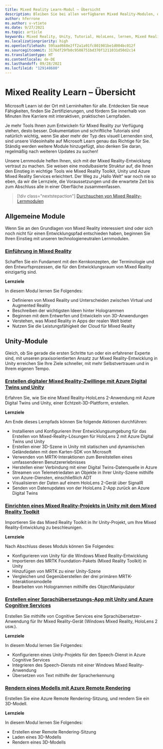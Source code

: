 ```yaml
---
title: Mixed Reality Learn-Modul – Übersicht
description: Bleiben Sie bei allen verfügbaren Mixed Reality-Modulen, die auf der Microsoft Learn-Plattform gehostet sind, auf dem Laufenden.
author: hferrone
ms.author: v-vtieto
ms.date: 9/27/2021
ms.topic: article
keywords: Mixed Reality, Unity, Tutorial, HoloLens, lernen, Mixed Reality-Headset, Windows Mixed Reality-Headset, Virtual Reality-Headset, was ist Virtual Reality, was ist Augmented Reality, MRTK, Mixed Reality Toolkit, Sprachübersetzung, Azure, Azure Cognitive Services, Microsoft Learn
ms.localizationpriority: high
ms.openlocfilehash: 595aad668e2ff2a1a91fc801981be1d004bc012f
ms.sourcegitcommit: 3176df29fb0c9508751bd370f1211031d50d2c14
ms.translationtype: HT
ms.contentlocale: de-DE
ms.lasthandoff: 09/28/2021
ms.locfileid: "129148680"
---
```

# <a name="mixed-reality-learn-overview"></a>Mixed Reality Learn – Übersicht

Microsoft Learn ist der Ort mit Lerninhalten für alle. Entdecken Sie neue Fähigkeiten, finden Sie Zertifizierungen, und fördern Sie innerhalb von Minuten Ihre Karriere mit interaktiven, praktischen Lernpfaden. 

Je mehr Tools Ihnen zum Entwickeln für Mixed Reality zur Verfügung stehen, desto besser. Dokumentation und schriftliche Tutorials sind natürlich wichtig, wenn Sie aber mehr der Typ des visuell Lernenden sind, sind unsere Videoinhalte auf Microsoft Learn genau das Richtige für Sie. Ständig werden weitere Module hinzugefügt, also denken Sie daran, regelmäßig nach weiteren Updates zu suchen!

Unsere Lernmodule helfen Ihnen, sich mit der Mixed Reality-Entwicklung vertraut zu machen. Sie weisen eine modulbasierte Struktur auf, die Ihnen den Einstieg in wichtige Tools wie Mixed Reality Toolkit, Unity und Azure Mixed Reality Services erleichtert. Der Weg zu „Hallo Welt“ war noch nie so eben, da wir die Lernziele, die Voraussetzungen und die erwartete Zeit bis zum Abschluss alle in einer Oberfläche zusammenfassen. 

> [!div class="nextstepaction"]
> [Durchsuchen von Mixed Reality-Lernmodulen](/learn/browse/?terms=mixed+reality)

## <a name="general-modules"></a>Allgemeine Module

Wenn Sie an den Grundlagen von Mixed Reality interessiert sind oder sich noch nicht für einen Entwicklungspfad entschieden haben, beginnen Sie Ihren Einstieg mit unseren technologieneutralen Lernmodulen.

### <a name="introduction-to-mixed-reality"></a>[Einführung in Mixed Reality](/learn/modules/intro-to-mixed-reality/)

Schaffen Sie ein Fundament mit den Kernkonzepten, der Terminologie und den Entwurfsprozessen, die für den Entwicklungsraum von Mixed Reality einzigartig sind.

**Lernziele**

In diesem Modul lernen Sie Folgendes:

* Definieren von Mixed Reality und Unterscheiden zwischen Virtual und Augmented Reality
* Beschreiben der wichtigsten Ideen hinter Hologrammen
* Beginnen mit dem Entwerfen und Entwickeln von 3D-Anwendungen
* Verstehen, was Mixed Reality in Apps der realen Welt bietet
* Nutzen Sie die Leistungsfähigkeit der Cloud für Mixed Reality

## <a name="unity-modules"></a>Unity-Module

Gleich, ob Sie gerade die ersten Schritte tun oder ein erfahrener Experte sind, mit unseren praxisorientierten Ansatz zur Mixed Reality-Entwicklung in Unity erreichen Sie Ihre Ziele schneller, mit mehr Selbstvertrauen und in Ihrem eigenen Tempo.

### <a name="build-mixed-reality-digital-twins-with-azure-digital-twins-and-unity"></a>[Erstellen digitaler Mixed Reality-Zwillinge mit Azure Digital Twins und Unity](/learn/paths/build-mixed-reality-azure-digital-twins-unity/)

Erfahren Sie, wie Sie eine Mixed Reality-HoloLens 2-Anwendung mit Azure Digital Twins und Unity, einer Echtzeit-3D-Plattform, erstellen.

**Lernziele**

Am Ende dieses Lernpfads können Sie folgende Aktionen durchführen:

* Installieren und Konfigurieren Ihrer Entwicklungsumgebung für das Erstellen von Mixed-Reality-Lösungen für HoloLens 2 mit Azure Digital Twins und Unity
* Erstellen einer 3D-Szene in Unity mit statischen und dynamischen Geländedaten mit dem Karten-SDK von Microsoft
* Verwenden von MRTK-Interaktionen zum Bereitstellen eines umfassenderen Benutzererlebnisses
* Herstellen einer Verbindung mit einer Digital Twins-Datenquelle in Azure
* Streamen von Telemetriedaten an Objekte in Ihrer Unity-Szene mithilfe von Azure-Diensten, einschließlich ADT
* Visualisieren der Daten auf einem HoloLens 2-Gerät über SignalR
* Senden von Datenupdates von der HoloLens 2-App zurück an Azure Digital Twins

### <a name="set-up-a-mixed-reality-project-in-unity-with-the-mixed-reality-toolkit"></a>[Einrichten eines Mixed Reality-Projekts in Unity mit dem Mixed Reality Toolkit](/learn/modules/mixed-reality-toolkit-project-unity/)

Importieren Sie das Mixed Reality Toolkit in Ihr Unity-Projekt, um Ihre Mixed Reality-Entwicklung zu beschleunigen.

**Lernziele**

Nach Abschluss dieses Moduls können Sie Folgendes:

* Konfigurieren von Unity für die Windows Mixed Reality-Entwicklung
* Importieren des MRTK Foundation-Pakets (Mixed Reality Toolkit) in Unity
* Hinzufügen von MRTK zu einer Unity-Szene
* Vergleichen und Gegenüberstellen der drei primären MRTK-Interaktionsmodelle
* Bearbeiten von Hologrammen mithilfe des ObjectManipulator

### <a name="create-a-language-translator-app-with-unity--azure-cognitive-services"></a>[Erstellen einer Sprachübersetzungs-App mit Unity und Azure Cognitive Services](/learn/modules/create-language-translator-mixed-reality-application-unity-azure-cognitive-services/)

Erstellen Sie mithilfe von Cognitive Services eine Sprachübersetzer-Anwendung für Ihr Mixed Reality-Gerät (Windows Mixed Reality, HoloLens 2 usw.).

**Lernziele**

In diesem Modul lernen Sie Folgendes:

* Konfigurieren eines Unity-Projekts für den Speech-Dienst in Azure Cognitive Services
* Integrieren des Speech-Diensts mit einer Windows Mixed Reality-Anwendung
* Übersetzen von Text mithilfe der Spracherkennung

### <a name="render-a-model-with-azure-remote-rendering"></a>[Rendern eines Modells mit Azure Remote Rendering](/learn/modules/render-model-azure-remote-rendering-unity/)

Erstellen Sie eine Azure Remote Rendering-Sitzung, und rendern Sie ein 3D-Modell.

**Lernziele**

In diesem Modul lernen Sie Folgendes:

* Erstellen einer Remote Rendering-Sitzung
* Laden eines 3D-Modells
* Rendern eines 3D-Modells
